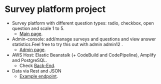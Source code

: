 # Survey platform project

- Survey platform with different question types: radio, checkbox, open question and scale 1 to 5.
  - [Main page](https://awsproject.link).
- Admin-console: add/manage surveys and questions and view answer statistics.Feel free to try this out with admin admin12 .
  - [Admin page](https://admin.awsproject.link).
- AWS Host: Elastic Beanstalk (+ CodeBuild and CodePipeline), Amplify and PostgreSQL.
  - Check [Back-End](https://github.com/S1nd5/surveyplatform_backend).
- Data via Rest and JSON
  - [Example endpoint](https://json.awsproject.link/surveys). 
